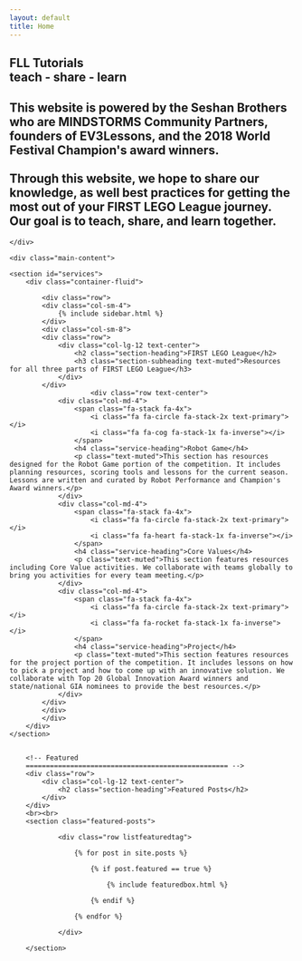 ```yaml
---
layout: default
title: Home
---
```


</div>
</div>
<!-- We've temporary closed main-content and container to have a full width intro -->    


<!-- Home Jumbotron
================================================== -->    
<section class="intro">
    <div class="wrapintro">
        <h1>FLL Tutorials<br>teach - share - learn</h1>
        <h2 class="lead">This website is powered by the Seshan Brothers who are MINDSTORMS Community Partners, founders of EV3Lessons, and the 2018 World Festival Champion's award winners.
        <br> <br>
        Through this website, we hope to share our knowledge, as well best practices for getting the most out of your FIRST LEGO League journey. Our goal is to teach, share, and learn together.</h2>    


    </div>
</section>   

<!-- We reopen main-content and container -->

<div class="container-fluid">

    <div class="main-content">

    <section id="services">
        <div class="container-fluid">

            <div class="row">
            <div class="col-sm-4">
                {% include sidebar.html %}
            </div>
            <div class="col-sm-8">
            <div class="row">
                <div class="col-lg-12 text-center">
                    <h2 class="section-heading">FIRST LEGO League</h2>
                    <h3 class="section-subheading text-muted">Resources for all three parts of FIRST LEGO League</h3>
                </div>
            </div>
                        <div class="row text-center">
                <div class="col-md-4">
                    <span class="fa-stack fa-4x">
                        <i class="fa fa-circle fa-stack-2x text-primary"></i>
                        <i class="fa fa-cog fa-stack-1x fa-inverse"></i>
                    </span>
                    <h4 class="service-heading">Robot Game</h4>
                    <p class="text-muted">This section has resources designed for the Robot Game portion of the competition. It includes planning resources, scoring tools and lessons for the current season. Lessons are written and curated by Robot Performance and Champion's Award winners.</p>
                </div>
                <div class="col-md-4">
                    <span class="fa-stack fa-4x">
                        <i class="fa fa-circle fa-stack-2x text-primary"></i>
                        <i class="fa fa-heart fa-stack-1x fa-inverse"></i>
                    </span>
                    <h4 class="service-heading">Core Values</h4>
                    <p class="text-muted">This section features resources including Core Value activities. We collaborate with teams globally to bring you activities for every team meeting.</p>
                </div>
                <div class="col-md-4">
                    <span class="fa-stack fa-4x">
                        <i class="fa fa-circle fa-stack-2x text-primary"></i>
                        <i class="fa fa-rocket fa-stack-1x fa-inverse"></i>
                    </span>
                    <h4 class="service-heading">Project</h4>
                    <p class="text-muted">This section features resources for the project portion of the competition. It includes lessons on how to pick a project and how to come up with an innovative solution. We collaborate with Top 20 Global Innovation Award winners and state/national GIA nominees to provide the best resources.</p>
                </div>
            </div>
            </div>
            </div>
        </div>
    </section>


        <!-- Featured
        ================================================== -->
        <div class="row">
            <div class="col-lg-12 text-center">
                <h2 class="section-heading">Featured Posts</h2>
            </div>
        </div>
        <br><br>
        <section class="featured-posts">

                <div class="row listfeaturedtag">

                    {% for post in site.posts %}

                        {% if post.featured == true %}

                            {% include featuredbox.html %}

                        {% endif %}

                    {% endfor %}

                </div>

        </section>
